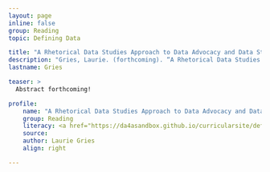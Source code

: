 ```yaml
---
layout: page
inline: false
group: Reading
topic: Defining Data

title: "A Rhetorical Data Studies Approach to Data Advocacy and Data Storytelling"
description: "Gries, Laurie. (forthcoming). “A Rhetorical Data Studies Approach to Data Advocacy and Data Storytelling.” (Will be Creative Commons CC-BY)."
lastname: Gries

teaser: >
  Abstract forthcoming!

profile:
    name: "A Rhetorical Data Studies Approach to Data Advocacy and Data Storytelling"
    group: Reading
    literacy: <a href="https://da4asandbox.github.io/curricularsite/defining-data/">Defining Data</a>
    source: 
    author: Laurie Gries
    align: right

---
```


